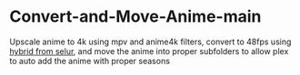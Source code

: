 # Convert-and-Move-Anime-main
 Upscale anime to 4k using mpv and anime4k filters, convert to 48fps using [hybrid from selur](https://www.selur.de/downloads), and move the anime into proper subfolders to allow plex to auto add the anime with proper seasons
